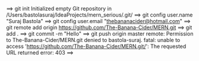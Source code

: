 ==> git init
Initialized empty Git repository in /Users/bastolasuraj/IdeaProjects/mern_serious/.git/
==> git config user.name "Suraj Bastola"
==> git config user.email "thebananacider@hotmail.com"
==> git remote add origin https://github.com/The-Banana-Cider/MERN.git
==> git add .
==> git commit -m "Hello"
==> git push origin master
remote: Permission to The-Banana-Cider/MERN.git denied to bastola-suraj.
fatal: unable to access 'https://github.com/The-Banana-Cider/MERN.git/': The requested URL returned error: 403
==> 
